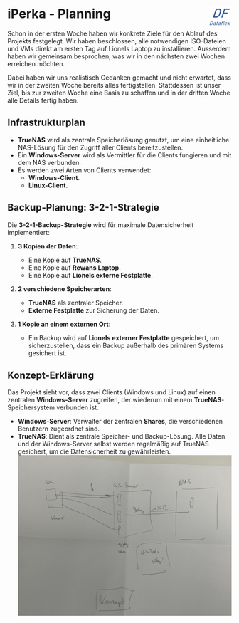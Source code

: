 # iPerka - Planning  <img src="https://github.com/ironflipper/DataFlex/blob/main/Dokumentationen/iperka/Images/LOGO.png" alt="DataFlex Logo" align="right" width="50"/>

Schon in der ersten Woche haben wir konkrete Ziele für den Ablauf des Projekts festgelegt. Wir haben beschlossen, alle notwendigen ISO-Dateien und VMs direkt am ersten Tag auf Lionels Laptop zu installieren. Ausserdem haben wir gemeinsam besprochen, was wir in den nächsten zwei Wochen erreichen möchten.

Dabei haben wir uns realistisch Gedanken gemacht und nicht erwartet, dass wir in der zweiten Woche bereits alles fertigstellen. Stattdessen ist unser Ziel, bis zur zweiten Woche eine Basis zu schaffen und in der dritten Woche alle Details fertig haben.

## Infrastrukturplan

- **TrueNAS** wird als zentrale Speicherlösung genutzt, um eine einheitliche NAS-Lösung für den Zugriff aller Clients bereitzustellen.
- Ein **Windows-Server** wird als Vermittler für die Clients fungieren und mit dem NAS verbunden.
- Es werden zwei Arten von Clients verwendet:
  - **Windows-Client**.
  - **Linux-Client**.

## Backup-Planung: 3-2-1-Strategie

Die **3-2-1-Backup-Strategie** wird für maximale Datensicherheit implementiert:

1. **3 Kopien der Daten**:
   - Eine Kopie auf **TrueNAS**.
   - Eine Kopie auf **Rewans Laptop**.
   - Eine Kopie auf **Lionels externe Festplatte**.
   
2. **2 verschiedene Speicherarten**:
   - **TrueNAS** als zentraler Speicher.
   - **Externe Festplatte** zur Sicherung der Daten.

3. **1 Kopie an einem externen Ort**:
   - Ein Backup wird auf **Lionels externer Festplatte** gespeichert, um sicherzustellen, dass ein Backup außerhalb des primären Systems gesichert ist.

## Konzept-Erklärung

Das Projekt sieht vor, dass zwei Clients (Windows und Linux) auf einen zentralen **Windows-Server** zugreifen, der wiederum mit einem **TrueNAS**-Speichersystem verbunden ist.

- **Windows-Server**: Verwalter der zentralen **Shares**, die verschiedenen Benutzern zugeordnet sind.
- **TrueNAS**: Dient als zentrale Speicher- und Backup-Lösung. Alle Daten und der Windows-Server selbst werden regelmäßig auf TrueNAS gesichert, um die Datensicherheit zu gewährleisten.
![Konzept](https://github.com/ironflipper/DataFlex/blob/main/Dokumentationen/iperka/Images/Image%20(1).jpg)
